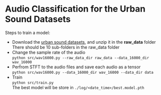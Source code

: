 # Audio Classification for the Urban Sound Datasets

Steps to train a model:
* Download the [urban sound datasets](https://serv.cusp.nyu.edu/projects/urbansounddataset/), and unzip it in the **raw_data** folder
<br>There should be 10 sub-folders in the raw_data folder
* Change the sample rate of the audio
<br>`python src/wav16000.py --raw_data_dir raw_data --data_16000_dir wav_16000`
* Perfrom STFT to the audio files and save each audio as a tensor
<br>`python src/wav16000.py --data_16000_dir wav_16000 --data_dir data`
* Train
<br>`python src/train.py`
<br>The best model will be store in `./log/<date_time>/best.model.pth`
